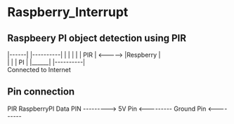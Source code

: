 # Raspberry_Interrupt
## Raspbeery PI object detection using PIR
|------|           |----------|
|      |           |          |
|  PIR |  <----->  |Respberry |   
|      |           |   PI     |
|______|           |----------|  
                    Connected to Internet
                    
                    
## Pin connection                    
PIR                    RaspberryPI
Data PIN    --------->
5V Pin      <---------
Ground Pin  <---------
